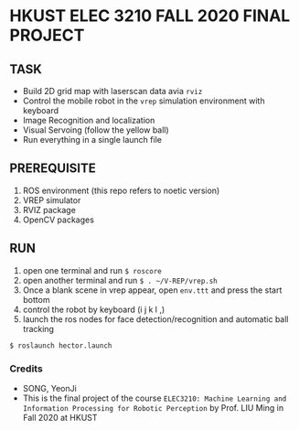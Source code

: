 # HKUST ELEC 3210 FALL 2020 FINAL PROJECT


## TASK
* Build 2D grid map with laserscan data avia `rviz`
* Control the mobile robot in the `vrep` simulation environment with keyboard
* Image Recognition and localization
* Visual Servoing (follow the yellow ball)
* Run everything in a single launch file

## PREREQUISITE
1. ROS environment (this repo refers to noetic version)
2. VREP simulator
3. RVIZ package
4. OpenCV packages

## RUN
1. open one terminal and run `$ roscore`
2. open another terminal and run `$ . ~/V-REP/vrep.sh`
3. Once a blank scene in vrep appear, open `env.ttt` and press the start bottom
4. control the robot by keyboard (i j k l ,)
5. launch the ros nodes for face detection/recognition and automatic ball tracking
```
$ roslaunch hector.launch
```


### Credits
* SONG, YeonJi
* This is the final project of the course `ELEC3210: Machine Learning and Information Processing for Robotic Perception` by Prof. LIU Ming in Fall 2020 at HKUST

